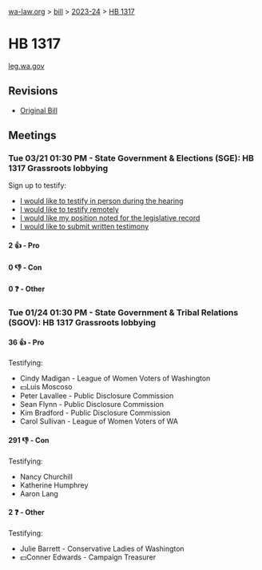 [wa-law.org](/) > [bill](/bill/) > [2023-24](/bill/2023-24/) > [HB 1317](/bill/2023-24/hb/1317/)

# HB 1317
[leg.wa.gov](https://app.leg.wa.gov/billsummary?BillNumber=1317&Year=2023&Initiative=false)

## Revisions
* [Original Bill](1/)

## Meetings
### Tue 03/21 01:30 PM - State Government & Elections (SGE): HB 1317 Grassroots lobbying
Sign up to testify:
* [I would like to testify in person during the hearing](https://app.leg.wa.gov/csi/Testifier/Add?chamber=House&mId=31116&aId=153908&caId=22267&tId=1)
* [I would like to testify remotely](https://app.leg.wa.gov/csi/Testifier/Add?chamber=House&mId=31116&aId=153908&caId=22267&tId=2)
* [I would like my position noted for the legislative record](https://app.leg.wa.gov/csi/Testifier/Add?chamber=House&mId=31116&aId=153908&caId=22267&tId=3)
* [I would like to submit written testimony](https://app.leg.wa.gov/csi/Testifier/Add?chamber=House&mId=31116&aId=153908&caId=22267&tId=4)

#### 2 👍 - Pro

#### 0 👎 - Con

#### 0 ❓ - Other

### Tue 01/24 01:30 PM - State Government & Tribal Relations (SGOV): HB 1317 Grassroots lobbying
#### 36 👍 - Pro
Testifying:
* Cindy Madigan - League of Women Voters of Washington
* 💵Luis Moscoso
* Peter Lavallee - Public Disclosure Commission
* Sean Flynn - Public Disclosure Commission
* Kim Bradford - Public Disclosure Commission
* Carol Sullivan - League of Women Voters of WA

#### 291 👎 - Con
Testifying:
* Nancy Churchill
* Katherine Humphrey
* Aaron Lang

#### 2 ❓ - Other
Testifying:
* Julie Barrett - Conservative Ladies of Washington
* 💵Conner Edwards - Campaign Treasurer
